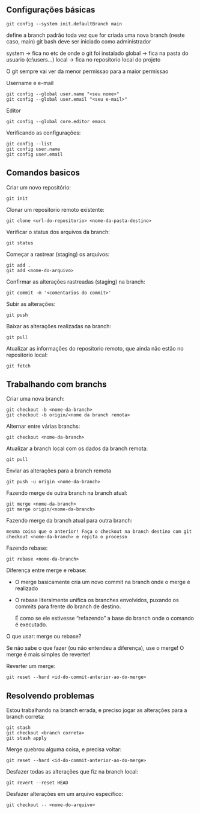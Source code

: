 ## Configurações básicas
	
	git config --system init.defaultBranch main

define a branch padrão toda vez que for criada uma nova branch (neste caso, main) git bash deve ser iniciado como administrador

system -> fica no etc de onde o git foi instalado
global -> fica na pasta do usuario (c:\users\...)
local  -> fica no repositorio local do projeto

O git sempre vai ver da menor permissao para a maior permissao

Username e e-mail
	
	git config --global user.name "<seu nome>"
	git config --global user.email "<seu e-mail>"

Editor
	
	git config --global core.editor emacs

Verificando as configurações:
	
	git config --list
	git config user.name
	git config user.email

## Comandos basicos 

Criar um novo repositório:

	git init
	
Clonar um repositorio remoto existente:
	
	git clone <url-do-repositorio> <nome-da-pasta-destino>

Verificar o status dos arquivos da branch:

	git status

Começar a rastrear (staging) os arquivos:

	git add .
	git add <nome-do-arquivo>

Confirmar as alterações rastreadas (staging) na branch:

	git commit -m '<comentarios do commit>'

Subir as alterações:

	git push

Baixar as alterações realizadas na branch:

	git pull

Atualizar as informações do repositorio remoto, que ainda não estão no repositorio local:

	git fetch

## Trabalhando com branchs

Criar uma nova branch:
	
	git checkout -b <nome-da-branch>
	git checkout -b origin/<nome da branch remota>

Alternar entre várias branchs:

	git checkout <nome-da-branch>

Atualizar a branch local com os dados da branch remota:
	
	git pull

Enviar as alterações para a branch remota

	git push -u origin <nome-da-branch>

Fazendo merge de outra branch na branch atual:
	
	git merge <nome-da-branch>
	git merge origin/<nome-da-branch>
	
Fazendo merge da branch atual para outra branch:
	
	mesma coisa que o anterior! Faça o checkout na branch destino com git checkout <nome-da-branch> e repita o processo
	
Fazendo rebase:
	
	git rebase <nome-da-branch>
	
Diferença entre merge e rebase:
	
- O merge basicamente cria um novo commit na branch onde o merge é realizado
- O rebase literalmente unifica os branches envolvidos, puxando os commits para frente do branch de destino. 

  É como se ele estivesse “refazendo” a base do branch onde o comando é executado.
	
O que usar: merge ou rebase?
	
Se não sabe o que fazer (ou não entendeu a diferença), use o merge! O merge é mais simples de reverter!
	
Reverter um merge:
	
	git reset --hard <id-do-commit-anterior-ao-do-merge>

## Resolvendo problemas 

Estou trabalhando na branch errada, e preciso jogar as alterações para a branch correta:

	git stash
	git checkout <branch correta>
	git stash apply

Merge quebrou alguma coisa, e precisa voltar:
	
	git reset --hard <id-do-commit-anterior-ao-do-merge>

Desfazer todas as alterações que fiz na branch local:
	
	git revert --reset HEAD

Desfazer alterações em um arquivo especifico:
	
	git checkout -- <nome-do-arquivo>
